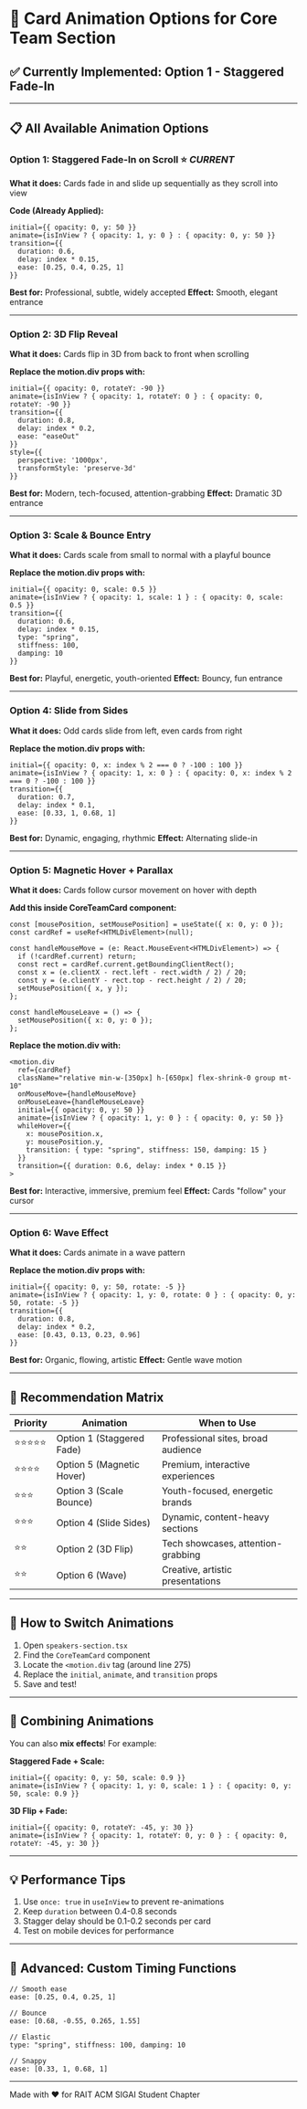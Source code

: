 # 🎨 Card Animation Options for Core Team Section

## ✅ Currently Implemented: Option 1 - Staggered Fade-In

---

## 📋 All Available Animation Options

### **Option 1: Staggered Fade-In on Scroll** ⭐ *CURRENT*
**What it does:** Cards fade in and slide up sequentially as they scroll into view

**Code (Already Applied):**
```tsx
initial={{ opacity: 0, y: 50 }}
animate={isInView ? { opacity: 1, y: 0 } : { opacity: 0, y: 50 }}
transition={{ 
  duration: 0.6,
  delay: index * 0.15,
  ease: [0.25, 0.4, 0.25, 1]
}}
```

**Best for:** Professional, subtle, widely accepted
**Effect:** Smooth, elegant entrance

---

### **Option 2: 3D Flip Reveal**
**What it does:** Cards flip in 3D from back to front when scrolling

**Replace the motion.div props with:**
```tsx
initial={{ opacity: 0, rotateY: -90 }}
animate={isInView ? { opacity: 1, rotateY: 0 } : { opacity: 0, rotateY: -90 }}
transition={{ 
  duration: 0.8,
  delay: index * 0.2,
  ease: "easeOut"
}}
style={{ 
  perspective: '1000px',
  transformStyle: 'preserve-3d'
}}
```

**Best for:** Modern, tech-focused, attention-grabbing
**Effect:** Dramatic 3D entrance

---

### **Option 3: Scale & Bounce Entry**
**What it does:** Cards scale from small to normal with a playful bounce

**Replace the motion.div props with:**
```tsx
initial={{ opacity: 0, scale: 0.5 }}
animate={isInView ? { opacity: 1, scale: 1 } : { opacity: 0, scale: 0.5 }}
transition={{ 
  duration: 0.6,
  delay: index * 0.15,
  type: "spring",
  stiffness: 100,
  damping: 10
}}
```

**Best for:** Playful, energetic, youth-oriented
**Effect:** Bouncy, fun entrance

---

### **Option 4: Slide from Sides**
**What it does:** Odd cards slide from left, even cards from right

**Replace the motion.div props with:**
```tsx
initial={{ opacity: 0, x: index % 2 === 0 ? -100 : 100 }}
animate={isInView ? { opacity: 1, x: 0 } : { opacity: 0, x: index % 2 === 0 ? -100 : 100 }}
transition={{ 
  duration: 0.7,
  delay: index * 0.1,
  ease: [0.33, 1, 0.68, 1]
}}
```

**Best for:** Dynamic, engaging, rhythmic
**Effect:** Alternating slide-in

---

### **Option 5: Magnetic Hover + Parallax**
**What it does:** Cards follow cursor movement on hover with depth

**Add this inside CoreTeamCard component:**
```tsx
const [mousePosition, setMousePosition] = useState({ x: 0, y: 0 });
const cardRef = useRef<HTMLDivElement>(null);

const handleMouseMove = (e: React.MouseEvent<HTMLDivElement>) => {
  if (!cardRef.current) return;
  const rect = cardRef.current.getBoundingClientRect();
  const x = (e.clientX - rect.left - rect.width / 2) / 20;
  const y = (e.clientY - rect.top - rect.height / 2) / 20;
  setMousePosition({ x, y });
};

const handleMouseLeave = () => {
  setMousePosition({ x: 0, y: 0 });
};
```

**Replace the motion.div with:**
```tsx
<motion.div 
  ref={cardRef}
  className="relative min-w-[350px] h-[650px] flex-shrink-0 group mt-10"
  onMouseMove={handleMouseMove}
  onMouseLeave={handleMouseLeave}
  initial={{ opacity: 0, y: 50 }}
  animate={isInView ? { opacity: 1, y: 0 } : { opacity: 0, y: 50 }}
  whileHover={{ 
    x: mousePosition.x, 
    y: mousePosition.y,
    transition: { type: "spring", stiffness: 150, damping: 15 }
  }}
  transition={{ duration: 0.6, delay: index * 0.15 }}
>
```

**Best for:** Interactive, immersive, premium feel
**Effect:** Cards "follow" your cursor

---

### **Option 6: Wave Effect**
**What it does:** Cards animate in a wave pattern

**Replace the motion.div props with:**
```tsx
initial={{ opacity: 0, y: 50, rotate: -5 }}
animate={isInView ? { opacity: 1, y: 0, rotate: 0 } : { opacity: 0, y: 50, rotate: -5 }}
transition={{ 
  duration: 0.8,
  delay: index * 0.2,
  ease: [0.43, 0.13, 0.23, 0.96]
}}
```

**Best for:** Organic, flowing, artistic
**Effect:** Gentle wave motion

---

## 🎯 Recommendation Matrix

| Priority | Animation | When to Use |
|----------|-----------|-------------|
| ⭐⭐⭐⭐⭐ | Option 1 (Staggered Fade) | Professional sites, broad audience |
| ⭐⭐⭐⭐ | Option 5 (Magnetic Hover) | Premium, interactive experiences |
| ⭐⭐⭐ | Option 3 (Scale Bounce) | Youth-focused, energetic brands |
| ⭐⭐⭐ | Option 4 (Slide Sides) | Dynamic, content-heavy sections |
| ⭐⭐ | Option 2 (3D Flip) | Tech showcases, attention-grabbing |
| ⭐⭐ | Option 6 (Wave) | Creative, artistic presentations |

---

## 🔧 How to Switch Animations

1. Open `speakers-section.tsx`
2. Find the `CoreTeamCard` component
3. Locate the `<motion.div` tag (around line 275)
4. Replace the `initial`, `animate`, and `transition` props
5. Save and test!

---

## 🎨 Combining Animations

You can also **mix effects**! For example:

**Staggered Fade + Scale:**
```tsx
initial={{ opacity: 0, y: 50, scale: 0.9 }}
animate={isInView ? { opacity: 1, y: 0, scale: 1 } : { opacity: 0, y: 50, scale: 0.9 }}
```

**3D Flip + Fade:**
```tsx
initial={{ opacity: 0, rotateY: -45, y: 30 }}
animate={isInView ? { opacity: 1, rotateY: 0, y: 0 } : { opacity: 0, rotateY: -45, y: 30 }}
```

---

## 💡 Performance Tips

1. Use `once: true` in `useInView` to prevent re-animations
2. Keep `duration` between 0.4-0.8 seconds
3. Stagger delay should be 0.1-0.2 seconds per card
4. Test on mobile devices for performance

---

## 🚀 Advanced: Custom Timing Functions

```tsx
// Smooth ease
ease: [0.25, 0.4, 0.25, 1]

// Bounce
ease: [0.68, -0.55, 0.265, 1.55]

// Elastic
type: "spring", stiffness: 100, damping: 10

// Snappy
ease: [0.33, 1, 0.68, 1]
```

---

Made with ❤️ for RAIT ACM SIGAI Student Chapter
